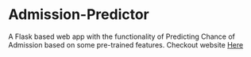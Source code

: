# Admission-Predictor
A Flask based web app with the functionality of Predicting Chance of Admission based on some pre-trained features. Checkout website [Here](http://deployed-predictor.herokuapp.com/)
